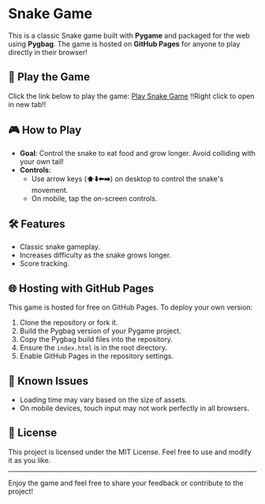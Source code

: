 # Snake Game

This is a classic Snake game built with **Pygame** and packaged for the web using **Pygbag**. The game is hosted on **GitHub Pages** for anyone to play directly in their browser!

## 🚀 Play the Game

Click the link below to play the game:
[Play Snake Game](https://brolo231.github.io/Snake-Hosted-) !!Right click to open in new tab!!

## 🎮 How to Play

- **Goal**: Control the snake to eat food and grow longer. Avoid colliding with your own tail!
- **Controls**:
  - Use arrow keys (**⬆️⬇️⬅️➡️**) on desktop to control the snake's movement.
  - On mobile, tap the on-screen controls.

## 🛠️ Features

- Classic snake gameplay.
- Increases difficulty as the snake grows longer.
- Score tracking.

## 🌐 Hosting with GitHub Pages

This game is hosted for free on GitHub Pages. To deploy your own version:

1. Clone the repository or fork it.
2. Build the Pygbag version of your Pygame project.
3. Copy the Pygbag build files into the repository.
4. Ensure the `index.html` is in the root directory.
5. Enable GitHub Pages in the repository settings.

## 🤔 Known Issues

- Loading time may vary based on the size of assets.
- On mobile devices, touch input may not work perfectly in all browsers.

## 📜 License

This project is licensed under the MIT License. Feel free to use and modify it as you like.

---

Enjoy the game and feel free to share your feedback or contribute to the project!
